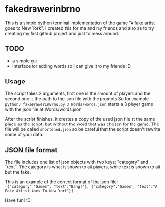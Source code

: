 # fakedrawerinbrno

This is a simple python terminal implementation of the game "A fake artist goes to New York".
I created this for me and my friends and also as to try creating my first github project and just to mess around.

## TODO

- a simple gui
- interface for adding words so I can give it to my friends :D


## Usage

The script takes 2 arguments, first one is the amount of players and the second one is the path to the json file with the prompts
So for example `python3 fakeDrawerInBrno.py 3 Words/words.json` starts a 3 player game with the json file at Words/words.json

After the script finishes, it creates a copy of the used json file at the same place as the script, but without the word that was chosen for the game. The file will be called `shortened.json` so be careful that the script doesn't rewrite some of your data.

## JSON file format

The file includes one list of json objects with two keys: "category" and "text". The category is what is shown to all players, while text is shown to all but the fake.

This is an example of the correct format of the json file: `[{"category":"Games", "text":"Bang!"}, {"category":"Games", "text":"A Fake Artist Goes To New York"}]`

Have fun! :D

